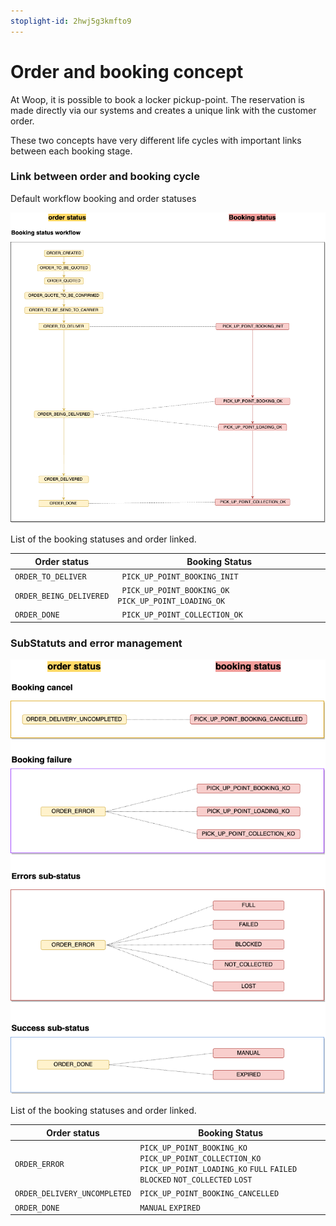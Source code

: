 ```yaml
---
stoplight-id: 2hwj5g3kmfto9
---
```


# Order and booking concept

At Woop, it is possible to book a locker pickup-point. The reservation is made directly via our systems and creates a unique link with the customer order. 

These two concepts have very different life cycles with important links between each booking stage. 

### Link between order and booking cycle

Default workflow booking and order statuses

![Booking_and_order_concept.png](../../../assets/images/Booking_and_order_concept.png)


List of the booking statuses and order linked.

| Order status                 | Booking Status                      |
| ---------------------------- | ------------------------------------ |
| `ORDER_TO_DELIVER`           | ` PICK_UP_POINT_BOOKING_INIT`					  |
| `ORDER_BEING_DELIVERED`      | ` PICK_UP_POINT_BOOKING_OK`	`PICK_UP_POINT_LOADING_OK`|
| `ORDER_DONE`            | ` PICK_UP_POINT_COLLECTION_OK`      |


### SubStatuts and error management

![Booking_and_order_concept_annexes.png](../../../assets/images/Booking_and_order_concept_annexes.png)

List of the booking statuses and order linked.

| Order status                 | Booking Status                      |
| ---------------------------- | ------------------------------------ |
| `ORDER_ERROR`      | `PICK_UP_POINT_BOOKING_KO` `PICK_UP_POINT_COLLECTION_KO`  `PICK_UP_POINT_LOADING_KO`  `FULL` `FAILED` `BLOCKED` `NOT_COLLECTED` `LOST`          |
| `ORDER_DELIVERY_UNCOMPLETED` |`PICK_UP_POINT_BOOKING_CANCELLED`|
| `ORDER_DONE`            | `MANUAL`    `EXPIRED`                   |


